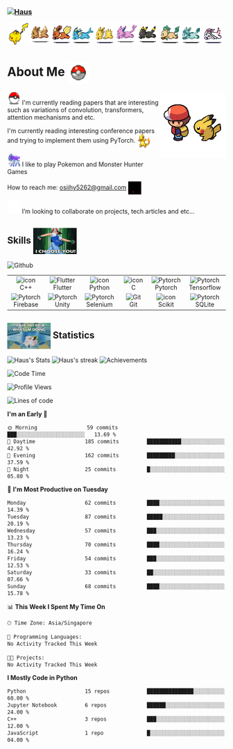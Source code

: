 <h3 align="left"><a href="https://github.com/Haus226">
   <img alt="Haus" src="https://readme-typing-svg.herokuapp.com?font=Fira+Code&pause=500&random=false&width=435&lines=Haus;AI%2FMath+enthusiast&width=700&height=60&color=68C3D4&vCenter=true&size=52" alt="Typing SVG"></a>
</h3>

 <div style="display: flex;">
<!--      <img src="assets/pokemonashq.gif" alt="Pikachu"> -->
     <img src="assets/pikachu_running.gif" alt="Pikachu", width=50px, height=50px>
     <img src="assets/eevee.gif" alt="Pikachu">
     <img src="assets/flareon.gif" alt="Pikachu">
     <img src="assets/vaporeon.gif" alt="Pikachu">
     <img src="assets/jolteon.gif" alt="Pikachu">
     <img src="assets/espeon.gif" alt="Pikachu">
     <img src="assets/umbreon.gif" alt="Pikachu">
     <img src="assets/leafeon.gif" alt="Pikachu">
     <img src="assets/glaceon.gif" alt="Pikachu">
     <img src="assets/sylveon.gif" alt="Pikachu">
 </div>

<h1 align="left">
   About Me
   <img align="center" src="assets/pokeball-throwing.gif" alt="Pikachu" width="50" height="50">
</h1>



<img width="30%" align="right" alt="Github" src="assets/ash_pikachu.gif"/>

<img src="assets/pokeball.gif" alt="Pikachu" width="30" height="30"> I'm currently reading papers that are interesting such as variations of convolution, transformers, attention mechanisms and etc.

I'm currently reading interesting conference papers and trying to implement them using PyTorch. <img align="center" src="assets/charmander_shiny.gif" alt="Pikachu" width="30" height="30"> 

<img src="assets/suicune.gif" alt="Pikachu" width="30" height="30"> I like to play Pokemon and Monster Hunter Games

How to reach me: osiihy5262@gmail.com <img align="center" src="assets/valor.gif" alt="Pikachu" width="30" height="30">

<img src="assets/sylveon_peek.gif" alt="Pikachu" width="30" height="30">  I’m looking to collaborate on projects, tech articles and etc... 



<h2> Skills <img align="center" src = "assets/i_choose_you.gif" width = 100px height=60px> </h2>

<img width="30%" alt="Github" src="https://github-readme-stats.vercel.app/api/top-langs/?username=Haus226&size_weight=0.01&count_weight=0.01&hide=cmake&layout=donut&langs_count=4"/>


   <table>
   <tr>
      <td align="center" width="96" valign="bottom">
        <img src="https://techstack-generator.vercel.app/cpp-icon.svg" alt="icon" width="48" height="48" />
        <br>C++
      </td>
      <td align="center" width="96" valign="bottom">
        <img src="https://raw.githubusercontent.com/rahulbanerjee26/githubAboutMeGenerator/main/icons/flutter.svg" width="48" height="48" alt="Flutter" />
        <br>Flutter
      </td>
      <td align="center" width="96" valign="bottom">
        <img src="https://techstack-generator.vercel.app/python-icon.svg" alt="icon" width="48" height="48" />
        <br>Python
      </td>
            <td align="center" width="96" valign="bottom">
        <img src='https://raw.githubusercontent.com/rahulbanerjee26/githubAboutMeGenerator/main/icons/c.svg' alt="icon" width="48" height="48" />
        <br>C
      </td>
      <td align="center" width="96" valign="bottom">
          <img src='https://raw.githubusercontent.com/rahulbanerjee26/githubAboutMeGenerator/main/icons/pytorch.svg' width="48" height="48" alt="Pytorch" />
         <br>Pytorch
      </td>
      <td align="center" width="96" valign="bottom">
          <img src='https://raw.githubusercontent.com/rahulbanerjee26/githubAboutMeGenerator/main/icons/tensorflow.svg' width="48" height="48" alt="Pytorch" />
         <br>Tensorflow
      </td>
   </tr>
   <tr>
      <td align="center" width="96" valign="bottom">
       <img src='https://raw.githubusercontent.com/rahulbanerjee26/githubAboutMeGenerator/main/icons/firebase.svg' width="48" height="48" alt="Pytorch" />
      <br>Firebase
      </td>
      <td align="center" width="96" valign="bottom">
       <img src='https://raw.githubusercontent.com/rahulbanerjee26/githubAboutMeGenerator/main/icons/unity.svg' width="48" height="48" alt="Pytorch" />
      <br>Unity
      </td>
      <td align="center" width="96" valign="bottom">
       <img src='https://raw.githubusercontent.com/rahulbanerjee26/githubAboutMeGenerator/main/icons/selenium.svg' width="48" height="48" alt="Pytorch" />
      <br>Selenium
      </td>
      <td align="center" width="96" valign="bottom">
        <img src="https://user-images.githubusercontent.com/25181517/192108372-f71d70ac-7ae6-4c0d-8395-51d8870c2ef0.png"
          width="48" height="48" alt="Git" />
        <br>Git
      </td>
    <td align="center" width="96" valign="bottom">
     <img src='https://raw.githubusercontent.com/rahulbanerjee26/githubAboutMeGenerator/main/icons/scikit.svg' alt="icon" width="48" height="48" />
     <br>Scikit
      </td>
      <td align="center" width="96" valign="bottom">
          <img src='https://raw.githubusercontent.com/rahulbanerjee26/githubAboutMeGenerator/main/icons/sqlite.svg' width="48" height="48" alt="Pytorch" />
         <br>SQLite
      </td>
   </tr>

      
  </table>
</div>

<h2> <img align="center" src = "assets/giphy.gif" width = 100px height=60px> Statistics</h2>

<img alt="Haus's Stats" src="https://denvercoder1-github-readme-stats.vercel.app/api/?username=Haus226&show_icons=true&include_all_commits=true&count_private=true&theme=react&hide_border=true&bg_color=1F222E&title_color=68C3D4&icon_color=FFE8D1&hide_title=true&hide=contribs"/>

<img alt="Haus's streak" src="http://github-readme-streak-stats.herokuapp.com?user=Haus226&theme=monokai&hide_border=true&date_format=j%20M%5B%20Y%5D&background=1F222E&stroke=FFFFFF&currStreakLabel=FFE8D1&sideLabels=FFE8D1&ring=68C3D4&fire=568EA3&currStreakNum=FFFFFF&sideNums=68C3D4"/>

<img alt="Achievements" src="https://github-profile-trophy.vercel.app/?username=Haus226&theme=nord&title=Commits,Followers,Stars,Repositories&no-frame=true&margin-w=18"/>





<!--START_SECTION:waka-->
![Code Time](http://img.shields.io/badge/Code%20Time-663%20hrs%2025%20mins-blue)

![Profile Views](http://img.shields.io/badge/Profile%20Views-0-blue)

![Lines of code](https://img.shields.io/badge/From%20Hello%20World%20I%27ve%20Written-1.6%20million%20lines%20of%20code-blue)

**I'm an Early 🐤** 

```text
🌞 Morning                59 commits          ███░░░░░░░░░░░░░░░░░░░░░░   13.69 % 
🌆 Daytime                185 commits         ███████████░░░░░░░░░░░░░░   42.92 % 
🌃 Evening                162 commits         █████████░░░░░░░░░░░░░░░░   37.59 % 
🌙 Night                  25 commits          █░░░░░░░░░░░░░░░░░░░░░░░░   05.80 % 
```
📅 **I'm Most Productive on Tuesday** 

```text
Monday                   62 commits          ████░░░░░░░░░░░░░░░░░░░░░   14.39 % 
Tuesday                  87 commits          █████░░░░░░░░░░░░░░░░░░░░   20.19 % 
Wednesday                57 commits          ███░░░░░░░░░░░░░░░░░░░░░░   13.23 % 
Thursday                 70 commits          ████░░░░░░░░░░░░░░░░░░░░░   16.24 % 
Friday                   54 commits          ███░░░░░░░░░░░░░░░░░░░░░░   12.53 % 
Saturday                 33 commits          ██░░░░░░░░░░░░░░░░░░░░░░░   07.66 % 
Sunday                   68 commits          ████░░░░░░░░░░░░░░░░░░░░░   15.78 % 
```


📊 **This Week I Spent My Time On** 

```text
🕑︎ Time Zone: Asia/Singapore

💬 Programming Languages: 
No Activity Tracked This Week

🐱‍💻 Projects: 
No Activity Tracked This Week
```

**I Mostly Code in Python** 

```text
Python                   15 repos            ███████████████░░░░░░░░░░   60.00 % 
Jupyter Notebook         6 repos             ██████░░░░░░░░░░░░░░░░░░░   24.00 % 
C++                      3 repos             ███░░░░░░░░░░░░░░░░░░░░░░   12.00 % 
JavaScript               1 repo              █░░░░░░░░░░░░░░░░░░░░░░░░   04.00 % 
```




<!--END_SECTION:waka-->




